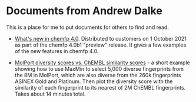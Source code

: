 # Documents from Andrew Dalke

This is a place for me to put documents for others to find and read.

* [What's new in chemfp 4.0](WhatsNewInChemfp4.ipynb). Distributed to
customers on 1 October 2021 as part of the chemfp 4.0b1 "preview"
release. It gives a few examples of the new features in chemfp 4.0.

* [MolPort diversity scores vs. ChEMBL similarity scores](MolPortDiversity_v_ChEMBL_similarity.ipynb) - a short example showing how to use MaxMin to select 5,000 diverse
fingerprints from the 8M in MolPort, which are also diverse from the
260k fingerprints ASINEX Gold and Platinum. Then plot the diversity
score with the similarity of each fingerprint to its nearest of 2M
ChEMBL fingerprints. Takes about 14 minutes total.

